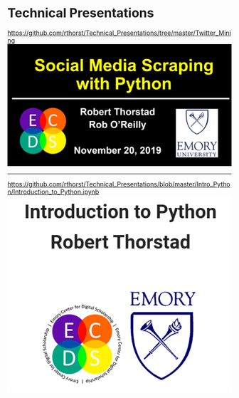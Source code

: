 # Technical Presentations

https://github.com/rthorst/Technical_Presentations/tree/master/Twitter_Mining
![alt_text](https://raw.githubusercontent.com/rthorst/Technical_Presentations/master/Twitter_Mining/ppt_screenshot.PNG)

---

https://github.com/rthorst/Technical_Presentations/blob/master/Intro_Python/Introduction_to_Python.ipynb
![alt_text](https://raw.githubusercontent.com/rthorst/Technical_Presentations/master/Intro_Python/intro_python_screenshot.PNG)
